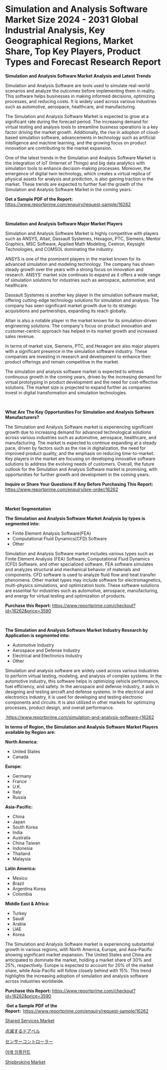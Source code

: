 <p><h1>Simulation and Analysis Software Market Size 2024 - 2031 Global Industrial Analysis, Key Geographical Regions, Market Share, Top Key Players, Product Types and Forecast Research Report</h1></p><p><strong>Simulation and Analysis Software Market Analysis and Latest Trends</strong></p>
<p><p>Simulation and Analysis Software are tools used to simulate real-world scenarios and analyze the outcomes before implementing them in reality. This software helps businesses in making informed decisions, optimizing processes, and reducing costs. It is widely used across various industries such as automotive, aerospace, healthcare, and manufacturing.</p><p>The Simulation and Analysis Software Market is expected to grow at a significant rate during the forecast period. The increasing demand for virtual testing and analysis tools to streamline business operations is a key factor driving the market growth. Additionally, the rise in adoption of cloud-based simulation software, advancements in technology such as artificial intelligence and machine learning, and the growing focus on product innovation are contributing to the market expansion.</p><p>One of the latest trends in the Simulation and Analysis Software Market is the integration of IoT (Internet of Things) and big data analytics with simulation tools to enhance decision-making processes. Moreover, the emergence of digital twin technology, which creates a virtual replica of physical assets for analysis and prediction, is also gaining traction in the market. These trends are expected to further fuel the growth of the Simulation and Analysis Software Market in the coming years.</p></p>
<p><strong>Get a Sample PDF of the Report:&nbsp;</strong> <a href="https://www.reportprime.com/enquiry/request-sample/16262">https://www.reportprime.com/enquiry/request-sample/16262</a></p>
<p>&nbsp;</p>
<p><strong>Simulation and Analysis Software Major Market Players</strong></p>
<p><p>Simulation and Analysis Software Market is highly competitive with players such as ANSYS, Altair, Dassault Systemes, Hexagon, PTC, Siemens, Mentor Graphics, MSC Software, Applied Math Modeling, Ceetron, Keysight Technologies, and COMSOL dominating the industry.</p><p>ANSYS is one of the prominent players in the market known for its advanced simulation and modeling technology. The company has shown steady growth over the years with a strong focus on innovation and research. ANSYS' market size continues to expand as it offers a wide range of simulation solutions for industries such as aerospace, automotive, and healthcare.</p><p>Dassault Systemes is another key player in the simulation software market, offering cutting-edge technology solutions for simulation and analysis. The company has seen significant market growth due to its strategic acquisitions and partnerships, expanding its reach globally.</p><p>Altair is also a notable player in the market known for its simulation-driven engineering solutions. The company's focus on product innovation and customer-centric approach has helped in its market growth and increased sales revenue.</p><p>In terms of market size, Siemens, PTC, and Hexagon are also major players with a significant presence in the simulation software industry. These companies are investing in research and development to enhance their product offerings and remain competitive in the market.</p><p>The simulation and analysis software market is expected to witness continuous growth in the coming years, driven by the increasing demand for virtual prototyping in product development and the need for cost-effective solutions. The market size is projected to expand further as companies invest in digital transformation and simulation technologies.</p></p>
<p>&nbsp;</p>
<p><strong>What Are The Key Opportunities For Simulation and Analysis Software Manufacturers?</strong></p>
<p><p>The Simulation and Analysis Software market is experiencing significant growth due to increasing demand for advanced technological solutions across various industries such as automotive, aerospace, healthcare, and manufacturing. The market is expected to continue expanding at a steady pace, driven by factors such as the rise in digitalization, the need for improved product quality, and the emphasis on reducing time-to-market. Key players in the market are focusing on developing innovative software solutions to address the evolving needs of customers. Overall, the future outlook for the Simulation and Analysis Software market is promising, with opportunities for further growth and development in the coming years.</p></p>
<p><strong>Inquire or Share Your Questions If Any Before Purchasing This Report:</strong> <a href="https://www.reportprime.com/enquiry/pre-order/16262">https://www.reportprime.com/enquiry/pre-order/16262</a></p>
<p>&nbsp;</p>
<p><strong>Market Segmentation</strong></p>
<p><strong>The Simulation and Analysis Software Market Analysis by types is segmented into:</strong></p>
<p><ul><li>Finite Element Analysis Software(FEA)</li><li>Computational Fluid Dynamics(CFD) Software</li><li>Other</li></ul></p>
<p><p>Simulation and Analysis Software market includes various types such as Finite Element Analysis (FEA) Software, Computational Fluid Dynamics (CFD) Software, and other specialized software. FEA software simulates and analyzes structural and mechanical behavior of materials and components. CFD software is used to analyze fluid flow and heat transfer phenomena. Other market types may include software for electromagnetics, multi-physics simulations, and optimization tools. These software solutions are essential for industries such as automotive, aerospace, manufacturing, and energy for virtual testing and optimization of products.</p></p>
<p><strong>Purchase this Report:&nbsp;</strong><a href="https://www.reportprime.com/checkout?id=16262&price=3590">https://www.reportprime.com/checkout?id=16262&price=3590</a></p>
<p>&nbsp;</p>
<p><strong>The Simulation and Analysis Software Market Industry Research by Application is segmented into:</strong></p>
<p><ul><li>Automotive Industry</li><li>Aerospace and Defense Industry</li><li>Electrical and Electronics Industry</li><li>Other</li></ul></p>
<p><p>Simulation and analysis software are widely used across various industries to perform virtual testing, modeling, and analysis of complex systems. In the automotive industry, this software helps in optimizing vehicle performance, fuel efficiency, and safety. In the aerospace and defense industry, it aids in designing and testing aircraft and defense systems. In the electrical and electronics industry, it is used for developing and testing electronic components and circuits. It is also utilized in other markets for optimizing processes, product design, and overall performance.</p></p>
<p><a href="https://www.reportprime.com/simulation-and-analysis-software-r16262">&nbsp;https://www.reportprime.com/simulation-and-analysis-software-r16262</a></p>
<p><strong>In terms of Region, the Simulation and Analysis Software Market Players available by Region are:</strong></p>
<p>
    <p> <strong> North America: </strong>
        <ul>
            <li>United States</li>
            <li>Canada</li>
        </ul>
        </p> 
    <p> <strong> Europe: </strong>
        <ul>
            <li>Germany</li>
            <li>France</li>
            <li>U.K.</li>
            <li>Italy</li>
            <li>Russia</li>
        </ul>
        </p> 
    <p> <strong> Asia-Pacific: </strong>
        <ul>
            <li>China</li>
            <li>Japan</li>
            <li>South Korea</li>
            <li>India</li>
            <li>Australia</li>
            <li>China Taiwan</li>
            <li>Indonesia</li>
            <li>Thailand</li>
            <li>Malaysia</li>
        </ul>
        </p> 
    <p> <strong> Latin America: </strong>
        <ul>
            <li>Mexico</li>
            <li>Brazil</li>
            <li>Argentina Korea</li>
            <li>Colombia</li>
        </ul>
        </p> 
    <p> <strong> Middle East & Africa: </strong>
        <ul>
            <li>Turkey</li>
            <li>Saudi</li>
            <li>Arabia</li>
            <li>UAE</li>
            <li>Korea</li>
        </ul>
    </p>
    </p>
<p><p>The Simulation and Analysis Software market is experiencing substantial growth in various regions, with North America, Europe, and Asia-Pacific showing significant market expansion. The United States and China are anticipated to dominate the market, holding a market share of 30% and 25%, respectively. Europe is expected to account for 20% of the market share, while Asia-Pacific will follow closely behind with 15%. This trend highlights the increasing adoption of simulation and analysis software across industries worldwide.</p></p>
<p><strong>Purchase this Report: </strong><a href="https://www.reportprime.com/checkout?id=16262&price=3590">https://www.reportprime.com/checkout?id=16262&price=3590</a></p>
<p>&nbsp;<strong>Get a Sample PDF of the Report:&nbsp;&nbsp;</strong><a href="https://www.reportprime.com/enquiry/request-sample/16262">https://www.reportprime.com/enquiry/request-sample/16262</a></p>
<p><strong></strong></p>
<p><p><a href="https://github.com/jodemen/Market-Research-Report-List-2/blob/main/shared-services-market.md">Shared Services Market</a></p><p><a href="https://github.com/MosesSpinka1914/Market-Research-Report-List-1/blob/main/820530226221.md">点滅するドアベル</a></p><p><a href="https://github.com/bevdtkn4419963/Market-Research-Report-List-1/blob/main/891478926220.md">センサーコントローラー</a></p><p><a href="https://github.com/wallacBahrtyinger567686/Market-Research-Report-List-1/blob/main/417787224363.md">어깨 임플란트</a></p><p><a href="https://github.com/Sarissaschmalingtr6fz2739/Market-Research-Report-List-2/blob/main/shipbroking-market.md">Shipbroking Market</a></p></p>